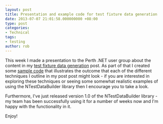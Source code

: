 ```yaml
---
layout: post
title: Presentation and example code for test fixture data generation
date: 2013-07-07 21:01:58.000000000 +08:00
type: post
categories:
- Technical
tags:
- testing
author: rob
---
```



This week I made a presentation to the Perth .NET user group about the content in my [test fixture data generation](/blog/2013/05/26/test-data-generation-the-right-way-object-mother-test-data-builders-nsubstitute-nbuilder/ "Test Data Generation the right way: Object Mother + Test Data Builders + NSubstitute + NBuilder") post. As part of that I created some [sample code](https://github.com/robdmoore/TestFixtureDataGenerationPresentation) that illustrates the outcome that each of the different techniques I outline in my post post might look - if you are interested in exploring these techniques or seeing some somewhat realistic examples of using the NTestDataBuilder library then I encourage you to take a look.



Furthermore, I've just released version 1.0 of the NTestDataBuilder library - my team has been successfully using it for a number of weeks now and I'm happy with the functionality in it.



Enjoy!


